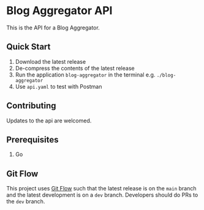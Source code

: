 # Blog Aggregator API

This is the API for a Blog Aggregator. 

## Quick Start 
1. Download the latest release 
1. De-compress the contents of the latest release 
1. Run the application `blog-aggregator` in the terminal e.g. `./blog-aggregator`
1. Use `api.yaml` to test with Postman

## Contributing 

Updates to the api are welcomed. 

## Prerequisites 

1. Go

## Git Flow
This project uses [Git Flow](https://www.atlassian.com/git/tutorials/comparing-workflows/gitflow-workflow) such that the latest release is on the `main` branch and the latest development is on a `dev` branch. Developers should do PRs to the `dev` branch.
